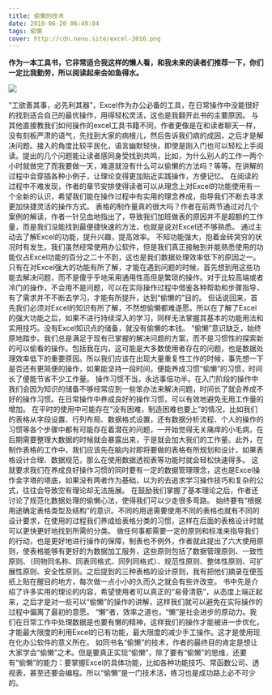 ```yaml
---
title: 偷懒的技术
date: 2018-06-20 06:49:04
tags: 偷懒
cover: http://cdn.nenu.site/excel-2016.png
---
```


**作为一本工具书，它非常适合我这样的懒人看，和我未来的读者们推荐一下，你们一定比我勤劳，所以阅读起来会如鱼得水。**

![](http://cdn.nenu.site/excel-2016.png)

“工欲善其事，必先利其器”，Excel作为办公必备的工具，在日常操作中没能很好的找到适合自己的最优操作，用得轻松灵活，这也是我翻开此书的主要原因。
与其他直接教我们如何操作的excel工具书籍不同，作者更像是在和读者聊天一样，没有刻板严肃的语气，先找到大家的病根儿，然后告诉我们病的成因，之后才是解决问题。接入的角度比较平民化，语言幽默轻快，即使是刚入门也可以轻松上手阅读。提出的几个问题能让读者感同身受找到共鸣，比如，为什么别人的工作一两个小时就做完了而我要做一天，难道就没有什么可以偷懒的方法吗？等等。在讲解的过程中会穿插各种小例子，让理论变得更加贴近实践操作，方便记忆。
在阅读的过程中不难发现，作者的章节安排使得读者可以从理念上对Excel的功能使用有一个全新的认识，希望我们能在操作过程中有实用的理念养成，指导我们不断去寻求更加快捷灵活的操作方式。
表格的制作量真的很大吗？作者在前两节通过对几个案例的解读，作者一针见血地指出了，导致我们加班做表的原因并不是超额的工作量，而是我们没能找到最便捷快速的方法，也就是说对Excel还不够熟悉。
通过主动去了解Excel的功能，提升兴趣，提高效率。
不知功能强大，抱着金砖哭穷的状况时有发生。我们虽然经常使用办公软件，但是我们真正接触到并能熟悉使用的功能仅占Excel功能的百分之二十不到，这也是我们数据处理效率低下的原因之一。只有在对Excel强大的功能有所了解，才能在遇到问题的时候，首先想到用这些功能去解决问题，而不是傻乎乎地采用通用性高但是繁琐的操作。对于比较高端或者冷门的操作，不会用不是问题，可以在实际操作过程中借鉴各种帮助和步骤指导，有了需求并不不断去学习，才能有所提升，达到“偷懒的”目的。
但话说回来，首先我们必须对Excel的知识有所了解，不然想偷懒都难遂愿。所以在了解了Excel的强大功能之后，如果不进行持续深入的学习，同样无法掌握其基本的功能用法和实用技巧。没有Excel知识点的储备，就没有偷懒的本钱。
“偷懒”意识缺乏，始终原地踏步。我们总是满足于现有已掌握的解决问题的方案，而不是习惯性的探索新的可以偷看的操作。包括我在内，这可能是大多数使用者存在的问题，也是数据处理效率低下的重要原因。所以我们应该在出现大量重复性工作的时候，事先想一下是否还有更简便的操作，如果能坚持一段时间，便能养成习惯“偷懒”的习惯，时间长了便能节省不少工作量。
操作习惯不当，永远事倍功半。在入门阶段的操作中我们会因为知识的储备不够经常应到一些笨办法来解决问题，时间长了就会养成不好的操作习惯。在日常操作中养成良好的操作习惯，可以有效地避免无用工作量的增加。
在平时的使用中可能存在“没有困难，制造困难也要上”的情况，比如我们的表格从字段设置、行列布局、数据格式设置，还有数据分析流程、个人的操作的习惯等各个步骤中都有可能存在着潜在的问题，一开始觉得无关痛痒的小毛病，在后期需要整理大数据的时候就会暴露出来，于是就会加大我们的工作量。此外，在制作表格的工作中，我们应该先在脑内对即将要做的表格有所规划和设计，如果表格设计合理、数据规范，那么在使用数据透视表等功能时就会轻松快速得多。
这就要求我们在养成良好操作习惯的同时要有一定的数据管理理念，这也是Excel操作金字塔的塔底，如果没有两者作为基础，以为的去追求学习操作技巧和复杂的公式，往往会导致空有理论却无法施展。
在鼓励我们掌握了基本理论之后，作者还讨论了规范化数据处理的偷懒心法，使得我们可以少走很多弯路。
始终要有“根据用途确定表格类型及结构”的意识。不同的用途需要使用不同的表格也就有不同的设计要求，在使用的过程我们养成给表格分类的习惯，这样在后面的表格设计时就可以更快更好地找到所需的分类。
做任何事都需要一定的原则和标准来指导我们的行动，也是更好地进行操作的保障，制表也不例外，作者就此提出了六大使用原则，使表格能够有更好的为数据加工服务，这些原则包括了数据管理原则、一致性原则、（同物同名称、同表同格式、同列同格式）、规范性原则、整体性原则、可扩展性原则、安全性原则。之后提到的三种表格的设计原则，我有把他们摘录在便签纸上贴在醒目的地方，每次做一点小小的久而久之就会有些许改变。
书中先是介绍了许多实用的理论的内容，希望使用者可以真正的“易骨清筋”，从态度上端正起来，之后才是对一些可以“偷懒”的操作的讲解，这样我们就可以避免在实际操作的过程中偏离了最初的意愿。
“懒”者，效率之道也，“懒”是社会进步的原动力。我们在日常工作中处理数据是也要有懒的精神，这样我们的操作才能被进一步优化，才能最大限度的利用Excel的已有功能，最大限度的减少手工操作。这才是使用现在化办公软件的意义所在。
如同书名“偷懒”的技术，作者的最终目的肯定是想让大家学会“偷懒”之术。但是要真正实现“偷懒”，除了要有“偷懒”的思维，还要有“偷懒”的能力：要掌握Excel的具体功能，比如各种功能技巧、常函数公司、透视表，甚至还要会编程。所以“偷懒”是一门技术活，练习也是成功路上必不可少的。